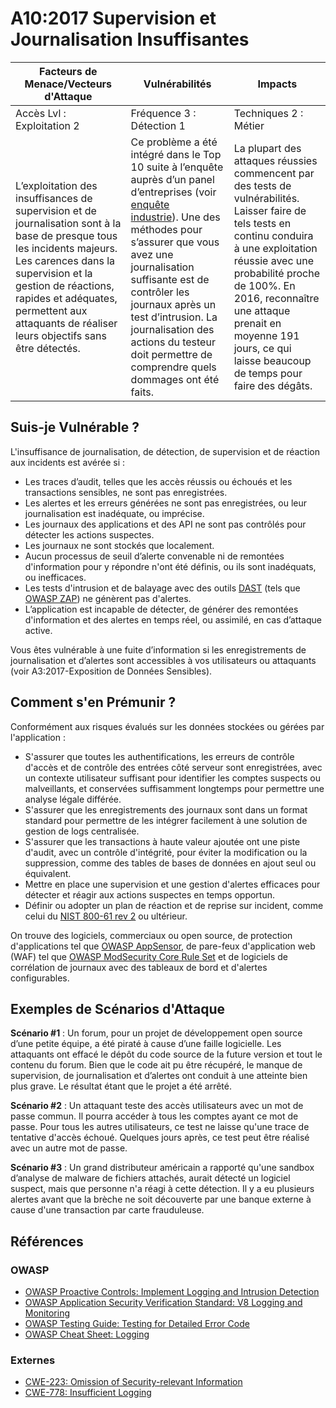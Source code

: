 # A10:2017 Supervision et Journalisation Insuffisantes

| Facteurs de Menace/Vecteurs d'Attaque | Vulnérabilités           | Impacts               |
| -- | -- | -- |
| Accès Lvl : Exploitation 2 | Fréquence 3 : Détection 1 | Techniques 2 : Métier  |
| L’exploitation  des insuffisances de supervision et de journalisation sont à la base de presque tous les incidents majeurs. Les carences dans la supervision et la gestion de réactions, rapides et adéquates, permettent aux attaquants de réaliser leurs objectifs sans être détectés.| Ce problème a été intégré dans le Top 10 suite à l’enquête auprès d’un panel d’entreprises (voir [enquête industrie](https://owasp.blogspot.com/2017/08/owasp-top-10-2017-project-update.html)). Une des méthodes pour s’assurer que vous avez une journalisation suffisante est de contrôler les journaux après un test d’intrusion. La journalisation des actions du testeur doit permettre de comprendre quels dommages ont été faits.| La plupart des attaques réussies commencent par des tests de vulnérabilités. Laisser faire de tels tests en continu conduira à une exploitation réussie avec une probabilité proche de 100%. En 2016, reconnaître une attaque prenait en moyenne 191 jours, ce qui laisse beaucoup de temps pour faire des dégâts. |

## Suis-je Vulnérable ?

L'insuffisance de journalisation, de détection, de supervision et de réaction aux incidents est avérée si :
* Les traces d’audit, telles que les accès réussis ou échoués et les transactions sensibles, ne sont pas enregistrées.
* Les alertes et les erreurs générées ne sont pas enregistrées, ou leur journalisation est inadéquate, ou imprécise.
* Les journaux des applications et des API ne sont pas contrôlés pour détecter les actions suspectes.
* Les journaux ne sont stockés que localement.
* Aucun processus de seuil d’alerte convenable ni de remontées d'information pour y répondre n'ont été définis, ou ils sont inadéquats, ou inefficaces.
* Les tests d'intrusion et de balayage avec des outils [DAST](https://owasp.org/www-community/Vulnerability_Scanning_Tools) (tels que [OWASP ZAP](https://owasp.org/www-project-zap/)) ne génèrent pas d'alertes.
* L’application est incapable de détecter, de générer des remontées d'information et des alertes en temps réel, ou assimilé, en cas d’attaque active.

Vous êtes vulnérable à une fuite d’information si les enregistrements de journalisation et d’alertes sont accessibles à vos utilisateurs ou attaquants (voir A3:2017-Exposition de Données Sensibles).

## Comment s'en Prémunir ?

Conformément aux risques évalués sur les données stockées ou gérées par l'application :
* S'assurer que toutes les authentifications, les erreurs de contrôle d'accès et de contrôle des entrées côté serveur sont enregistrées, avec un contexte utilisateur suffisant pour identifier les comptes suspects ou malveillants, et conservées suffisamment longtemps pour permettre une analyse légale différée.
* S'assurer que les enregistrements des journaux sont dans un format standard pour permettre de les intégrer facilement à une solution de gestion de logs centralisée.
* S'assurer que les transactions à haute valeur ajoutée ont une piste d'audit, avec un contrôle d'intégrité, pour éviter la modification ou la suppression, comme des tables de bases de données en ajout seul ou équivalent.
* Mettre en place une supervision et une gestion d'alertes efficaces pour détecter et réagir aux actions suspectes en temps opportun.
* Définir ou adopter un plan de réaction et de reprise sur incident, comme celui du [NIST 800-61 rev 2](https://csrc.nist.gov/publications/detail/sp/800-61/rev-2/final) ou ultérieur.

On trouve des logiciels, commerciaux ou open source, de protection d'applications tel que [OWASP AppSensor](https://owasp.org/www-project-appsensor/), de pare-feux d'application web (WAF) tel que [OWASP ModSecurity Core Rule Set](https://owasp.org/www-project-modsecurity-core-rule-set/) et de logiciels de corrélation de journaux avec des tableaux de bord et d'alertes configurables. 

## Exemples de Scénarios d'Attaque

**Scénario #1** : Un forum, pour un projet de développement open source d’une petite équipe, a été piraté à cause d’une faille logicielle. Les attaquants ont effacé le dépôt du code source de la future version et tout le contenu du forum. Bien que le code ait pu être récupéré, le manque de supervision, de journalisation et d’alertes ont conduit à une atteinte bien plus grave. Le résultat étant que le projet a été arrêté.  

**Scénario #2** : Un attaquant teste des accès utilisateurs avec un mot de passe commun. Il pourra accéder à tous les comptes ayant ce mot de passe. Pour tous les autres utilisateurs, ce test ne laisse qu'une trace de tentative d'accès échoué. Quelques jours après, ce test peut être réalisé avec un autre mot de passe.  

**Scénario #3** : Un grand distributeur américain a rapporté qu'une sandbox d’analyse de malware de fichiers attachés, aurait détecté un logiciel suspect, mais que personne n'a réagi à cette détection. Il y a eu plusieurs alertes avant que la brèche ne soit découverte par une banque externe à cause d'une transaction par carte frauduleuse.

## Références

### OWASP
* [OWASP Proactive Controls: Implement Logging and Intrusion Detection](https://owasp.org/www-project-proactive-controls/v3/en/c9-security-logging)
* [OWASP Application Security Verification Standard: V8 Logging and Monitoring](https://github.com/OWASP/ASVS/blob/v4.0.2/4.0/en/0x11-V2-Authentication.md)
* [OWASP Testing Guide: Testing for Detailed Error Code](https://github.com/OWASP/ASVS/blob/v4.0.2/4.0/en/0x11-V2-Authentication.md)
* [OWASP Cheat Sheet: Logging](https://cheatsheetseries.owasp.org/cheatsheets/Logging_Cheat_Sheet.html)

### Externes
* [CWE-223: Omission of Security-relevant Information](https://cwe.mitre.org/data/definitions/223.html)
* [CWE-778: Insufficient Logging](https://cwe.mitre.org/data/definitions/778.html)
